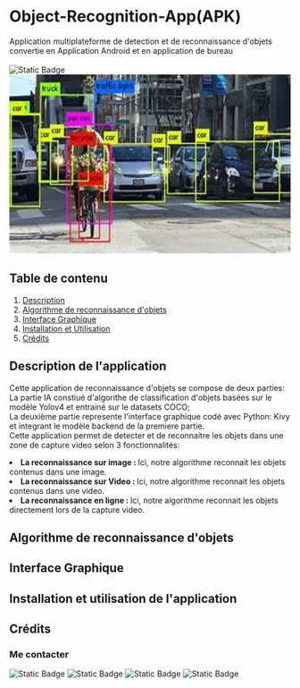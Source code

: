 # Object-Recognition-App(APK)
Application multiplateforme de detection et de reconnaissance d'objets convertie en Application Android et en application de bureau
<br/>
<br/>
<img alt="Static Badge" src="https://img.shields.io/badge/Python-FFD43B?style=for-the-badge&logo=python&logoColor=blue">
<br/>
<img src = "https://github.com/DarkShadowCoder/Object-Recognition-App/blob/main/data/images/background.jpg" width = "1200px" height = "320px" alt="image de reconnaissance d'objets"/>
<h2>Table de contenu</h2>
<ol>
  <a href=""><li>Description</li></a>
  <a href=""><li>Algorithme de reconnaissance d'objets</li></a>
  <a href=""><li>Interface Graphique</li></a>
  <a href=""><li>Installation et Utilisation</li></a>
  <a href=""><li>Crédits</li></a>
</ol>

<h2>Description de l'application</h2>

Cette application de reconnaissance d'objets se compose de deux parties:
La partie IA constiué d'algorithe de classification d'objets basées sur le modèle Yolov4 et entrainé sur le datasets COCO;
<br>La deuxième partie represente l'interface graphique codé avec Python: Kivy et integrant le modèle backend de la premiere partie.<br>
Cette application permet de detecter et de reconnaitre les objets dans une zone de capture video selon 3 fonctionnalités:<br>
<li> <strong>La reconnaissance sur image  :  </strong>Ici, notre algorithme reconnait les objets contenus dans une image.</li>
<li> <strong>La reconnaissance sur Video  :  </strong>Ici, notre algorithme reconnait les objets contenus dans une video.</li>
<li> <strong>La reconnaissance en ligne  :  </strong>Ici, notre algorithme reconnait les objets directement lors de la capture video.</li>

<h2>Algorithme de reconnaissance d'objets</h2>

<h2>Interface Graphique</h2>
<h2>Installation et utilisation de l'application</h2>
<h2>Crédits </h2>
 <h3>Me contacter</h3>
 <p>
	 <img alt="Static Badge" src="https://img.shields.io/badge/LinkedIn-0077B5?style=for-the-badge&logo=linkedin&logoColor=white">
	 <img alt="Static Badge" src="https://img.shields.io/badge/Twitter-1DA1F2?style=for-the-badge&logo=twitter&logoColor=white">
 	 <img alt="Static Badge" src="https://img.shields.io/badge/Quora-%23B92B27.svg?&style=for-the-badge&logo=Quora&logoColor=white">
   	<img alt="Static Badge" src="https://img.shields.io/badge/GitHub-100000?style=for-the-badge&logo=github&logoColor=white">

 </p>
	
	 

